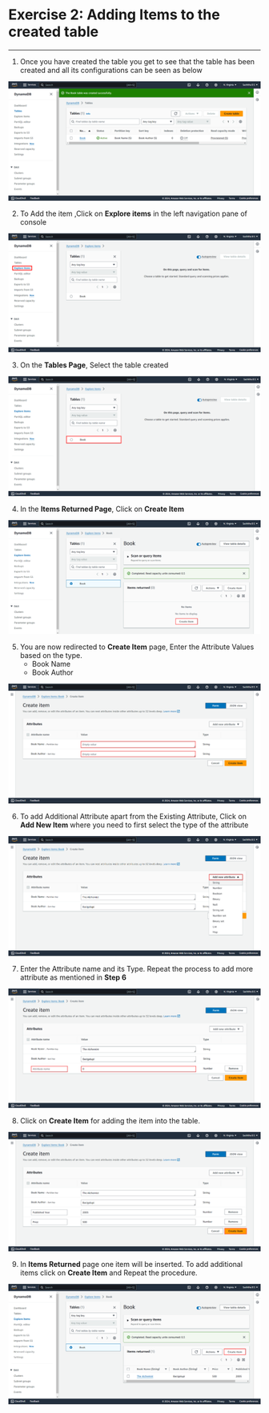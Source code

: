 # **Exercise 2: Adding Items to the created table**
---
1. Once you have created the table you get to see that the table has been created and all its configurations can be seen as below

![](./Screenshots/image9.png)

2. To Add the item ,Click on **Explore items** in the left navigation pane of console

![](./Screenshots/image10.png)

3. On the **Tables Page**, Select the table created

![](./Screenshots/image12.png)

4. In the **Items Returned Page**, Click on **Create Item**

![](./Screenshots/image13.png)

5. You are now redirected to **Create Item** page, Enter the Attribute Values based on the type.
    - Book Name
    - Book Author

![](./Screenshots/image14.png)

6. To add Additional Attribute apart from the Existing Attribute, Click on **Add New Item** where you need to first select the type of the attribute

![](./Screenshots/image15.png)

7. Enter the Attribute name and its Type. Repeat the process to add more attribute as mentioned in **Step 6** 

![](./Screenshots/image16.png)

8. Click on **Create Item** for adding the item into the table.

![](./Screenshots/image17.png)

9. In **Items Returned** page one item will be inserted. To add additional items click on **Create Item** and Repeat the procedure.

![](./Screenshots/image18.png)

<validation step= "83755d69-12f5-4534-a130-4fa25bbe7549"/>
